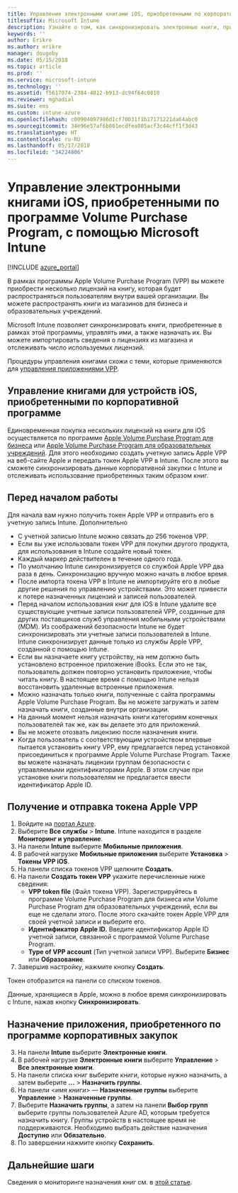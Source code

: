 ```yaml
---
title: Управление электронными книгами iOS, приобретенными по корпоративной программе
titlesuffix: Microsoft Intune
description: Узнайте о том, как синхронизировать электронные книги, приобретенные по программе Volume Purchase Program в магазине iOS, в Intune, а затем управлять ими и отслеживать их использование.
keywords: ''
author: Erikre
ms.author: erikre
manager: dougeby
ms.date: 05/15/2018
ms.topic: article
ms.prod: ''
ms.service: microsoft-intune
ms.technology: ''
ms.assetid: f5617074-2384-4812-b913-dc94f64c0818
ms.reviewer: mghadial
ms.suite: ems
ms.custom: intune-azure
ms.openlocfilehash: c00904097986d1cf70031f1b17171221da64abc0
ms.sourcegitcommit: 34e96e57af6b861ecdfea085acf3c44cff1f3d43
ms.translationtype: HT
ms.contentlocale: ru-RU
ms.lasthandoff: 05/17/2018
ms.locfileid: "34224806"
---
```

# <a name="how-to-manage-ios-ebooks-you-purchased-through-a-volume-purchase-program-with-microsoft-intune"></a>Управление электронными книгами iOS, приобретенными по программе Volume Purchase Program, с помощью Microsoft Intune


[!INCLUDE [azure_portal](./includes/azure_portal.md)]

В рамках программы Apple Volume Purchase Program (VPP) вы можете приобрести несколько лицензий на книгу, которая будет распространяться пользователям внутри вашей организации. Вы можете распространять книги из магазинов для бизнеса и образовательных учреждений.

Microsoft Intune позволяет синхронизировать книги, приобретенные в рамках этой программы, управлять ими, а также назначать их. Вы можете импортировать сведения о лицензиях из магазина и отслеживать число используемых лицензий.

Процедуры управления книгами схожи с теми, которые применяются для [управления приложениями VPP](vpp-apps-ios.md).

## <a name="manage-volume-purchased-books-for-ios-devices"></a>Управление книгами для устройств iOS, приобретенными по корпоративной программе
Единовременная покупка нескольких лицензий на книги для iOS осуществляется по программе [Apple Volume Purchase Program для бизнеса](http://www.apple.com/business/vpp/) или [Apple Volume Purchase Program для образовательных учреждений](http://volume.itunes.apple.com/us/store). Для этого необходимо создать учетную запись Apple VPP на веб-сайте Apple и передать токен Apple VPP в Intune.  После этого вы сможете синхронизировать данные корпоративной закупки с Intune и отслеживать использование приобретенных таким образом книг.

## <a name="before-you-start"></a>Перед началом работы
Для начала вам нужно получить токен Apple VPP и отправить его в учетную запись Intune. Дополнительно

* С учетной записью Intune можно связать до 256 токенов VPP.
* Если вы уже использовали токен VPP для покупки другого продукта, для использования в Intune создайте новый токен.
* Каждый маркер действителен в течение одного года.
* По умолчанию Intune синхронизируется со службой Apple VPP два раза в день. Синхронизацию вручную можно начать в любое время.
* После импорта токена VPP в Intune не импортируйте его в любые другие решения по управлению устройствами. Это может привести к потере назначенных лицензий и записей пользователей.
* Перед началом использования книг для iOS в Intune удалите все существующие учетные записи пользователей VPP, созданные для других поставщиков служб управления мобильными устройствами (MDM). Из соображений безопасности Intune не будет синхронизировать эти учетные записи пользователей в Intune. Intune синхронизирует данные только из службы Apple VPP, созданной с помощью Intune.
* Если вы назначаете книгу устройству, на нем должно быть установлено встроенное приложение iBooks. Если это не так, пользователь должен повторно установить приложение, чтобы читать книгу. В настоящее время с помощью Intune нельзя восстановить удаленные встроенные приложения.
* Можно назначать только книги, полученные с сайта программы Apple Volume Purchase Program. Вы не можете загружать и затем назначать книги, созданные внутри организации.
* На данный момент нельзя назначать книги категориям конечных пользователей так же, как вы делаете это для приложений.
* Вы не можете отозвать лицензию после назначения книги.
* Когда пользователь с соответствующим устройством впервые пытается установить книгу VPP, ему предлагается перед установкой присоединиться к программе Apple Volume Purchase Program. Также вы можете назначать лицензии группам безопасности с управляемыми идентификаторами Apple. В этом случае при установке книги пользователям не предлагается ввести идентификатор Apple ID.

## <a name="to-get-and-upload-an-apple-vpp-token"></a>Получение и отправка токена Apple VPP

1. Войдите на [портал Azure](https://portal.azure.com).
2. Выберите **Все службы** > **Intune**. Intune находится в разделе **Мониторинг и управление**.
3. На панели **Intune** выберите **Мобильные приложения**.
1.  В рабочей нагрузке **Мобильные приложения** выберите **Установка** > **Токены VPP iOS**.
2.  На панели списка токенов VPP щелкните **Создать**.
3.  На панели **Создать токен VPP** укажите перечисленные ниже сведения:
    - **VPP token file** (Файл токена VPP). Зарегистрируйтесь в программе Volume Purchase Program для бизнеса или Volume Purchase Program для образовательных учреждений, если вы еще не сделали этого. После этого скачайте токен Apple VPP для своей учетной записи и выберите его.
    - **Идентификатор Apple ID.** Введите идентификатор Apple ID учетной записи, связанной с программой Volume Purchase Program.
    - **Type of VPP account** (Тип учетной записи VPP). Выберите **Бизнес** или **Образование**.
4. Завершив настройку, нажмите кнопку **Создать**.

Токен отобразится на панели со списком токенов.


Данные, хранящиеся в Apple, можно в любое время синхронизировать с Intune, нажав кнопку **Синхронизировать**.

## <a name="to-assign-a-volume-purchased-app"></a>Назначение приложения, приобретенного по программе корпоративных закупок

3. На панели **Intune** выберите **Электронные книги**.
1. В рабочей нагрузке **Электронные книги** выберите **Управление** > **Все электронные книги**.
2. На панели списка книг выберите книги, которые нужно назначить, а затем выберите **...** > **Назначить группы**.
3. На панели <*имя книги*> — **Назначенные группы** выберите **Управление** > **Назначенные группы**.
4. Выберите **Назначить группы**, а затем на панели **Выбор групп** выберите группы пользователей Azure AD, которым требуется назначить книгу. Группы устройств в настоящее время не поддерживаются.
Необходимо выбрать действие назначения **Доступно** или **Обязательно**. 
5. По завершении нажмите кнопку **Сохранить**.

## <a name="next-steps"></a>Дальнейшие шаги

Сведения о мониторинге назначения книг см. в [этой статье](apps-monitor.md).






